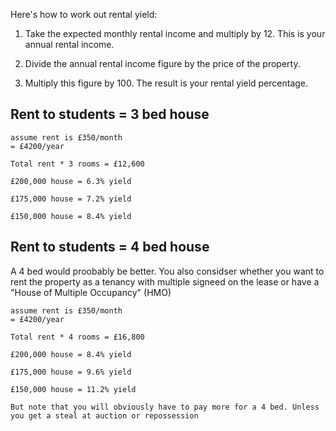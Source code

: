 Here's how to work out rental yield:

1. Take the expected monthly rental income and multiply by 12. This is your annual rental income.

2. Divide the annual rental income figure by the price of the property.

3. Multiply this figure by 100. The result is your rental yield percentage.

## Rent to students = 3 bed house
~~~~~~~~~~~~~~~~~~~~~~~~~~
assume rent is £350/month
= £4200/year

Total rent * 3 rooms = £12,600

£200,000 house = 6.3% yield

£175,000 house = 7.2% yield

£150,000 house = 8.4% yield
~~~~~~~~~~~~~~~~~~~~~~~~~~
## Rent to students = 4 bed house

A 4 bed would proobably be better. You also considser whether you want to rent the
property as a tenancy with multiple signeed on the lease or have a "House of Multiple Occupancy" (HMO)

~~~~~~~~~~~~~~~~~~~~~~~~~~
assume rent is £350/month
= £4200/year

Total rent * 4 rooms = £16,800

£200,000 house = 8.4% yield

£175,000 house = 9.6% yield

£150,000 house = 11.2% yield

But note that you will obviously have to pay more for a 4 bed. Unless you get a steal at auction or repossession